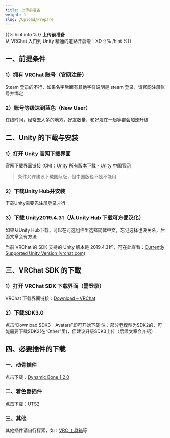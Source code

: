 ```yaml
---
title: 上传前准备
weight: 1
slug: /Upload/Prepare
---
```


{{% hint info %}}
**上传前准备**  
从 VRChat 入门到 Unity 精通的道路开启啦！XD
{{% /hint %}}

## 一、前提条件

### 1）拥有 VRChat 账号（官网注册）

Steam 登录的不行，如果名字后面有其他字符说明是 steam 登录，请官网注册账号并绑定

### 2）账号等级达到蓝色（New User）

在线时间，经常去人多的地方，好友数量，和好友在一起等都会加速升级

## 二、Unity 的下载与安装

### 1）打开 Unity 官网下载界面

官网下载界面链接 (CN)：[Unity 所有版本下载 - Unity 中国官网](https://unity.cn/releases)

> 条件允许建议下载国际版，但中国版也不是不能用

### 2）下载Unity Hub并安装

下载Unity需要先注册登录才行

### 3）下载 Unity2019.4.31（从 Unity Hub 下载可方便汉化）

如果从Unity Hub下载，可以在可选组件里选择简体中文，忘记选择也没关系，后面文章会有方法

当前 VRChat 的 SDK 支持的 Unity 版本是 2019.4.31f1，可在此查看：[Currently Supported Unity Version (vrchat.com)](https://docs.vrchat.com/docs/current-unity-version)

## 三、VRChat SDK 的下载

### 1）打开 VRChat SDK 下载界面（需登录）

VRChat 下载界面链接：[Download – VRChat](https://vrchat.com/home/download)

### 2）下载SDK3.0

点击“Download SDK3 – Avatars”即可开始下载
注：部分老模型为SDK2的，可能需要下载SDK2(在“Other”里)，但建议升级SDK3上传（后续文章会介绍）

## 四、必要插件的下载

### 一、动骨插件

点击下载：[Dynamic Bone 1.2.0](https://raw.githubusercontent.com/yexca-VRChat/vrchat-docs-source/main/file/Dynamic%20Bone%201.2.0.zip)

### 二、着色器插件

点击下载：[UTS2](https://raw.githubusercontent.com/yexca-VRChat/vrchat-docs-source/main/file/UTS2.zip)

### 三、其他

其他插件请自行探索，如：[VRC 工具箱](https://www.bilibili.com/video/BV13q4y1f7ZJ)等
